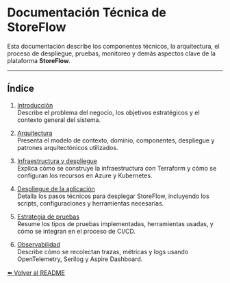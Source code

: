 # Documentación Técnica de StoreFlow

Esta documentación describe los componentes técnicos, la arquitectura, el proceso de despliegue, pruebas, monitoreo y demás aspectos clave de la plataforma **StoreFlow**.

---

## Índice

1. [Introducción](introduccion.md)  
   Describe el problema del negocio, los objetivos estratégicos y el contexto general del sistema.

2. [Arquitectura](arquitectura.md)  
   Presenta el modelo de contexto, dominio, componentes, despliegue y patrones arquitectónicos utilizados.

3. [Infraestructura y despliegue](infraestructura.md)  
   Explica cómo se construye la infraestructura con Terraform y cómo se configuran los recursos en Azure y Kubernetes.

4. [Despliegue de la aplicación](despliegue.md)  
   Detalla los pasos técnicos para desplegar StoreFlow, incluyendo los scripts, configuraciones y herramientas necesarias.

5. [Estrategia de pruebas](pruebas.md)  
   Resume los tipos de pruebas implementadas, herramientas usadas, y cómo se integran en el proceso de CI/CD.

6. [Observabilidad](observabilidad.md)  
   Describe cómo se recolectan trazas, métricas y logs usando OpenTelemetry, Serilog y Aspire Dashboard.


[⬅️ Volver al README](../../README.md)